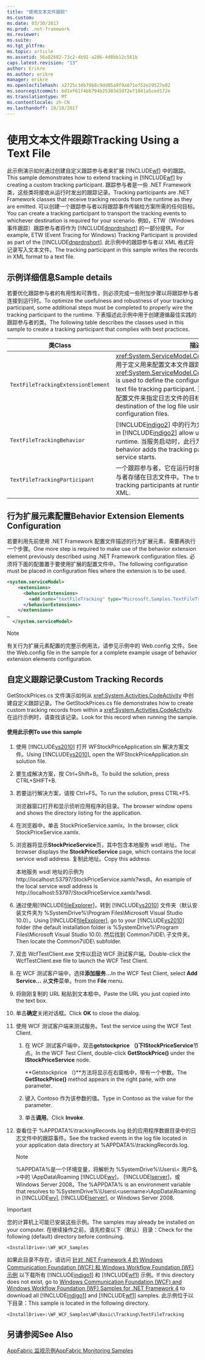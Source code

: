 ```yaml
---
title: "使用文本文件跟踪"
ms.custom: 
ms.date: 03/30/2017
ms.prod: .net-framework
ms.reviewer: 
ms.suite: 
ms.tgt_pltfrm: 
ms.topic: article
ms.assetid: 56a82682-73c2-4b91-a206-4d8bb12c561b
caps.latest.revision: "13"
author: Erikre
ms.author: erikre
manager: erikre
ms.openlocfilehash: a2725c34b79b8c9dd05a9f9a071ef52e29527e02
ms.sourcegitcommit: bd1ef61f4bb794b25383d3d72e71041a5ced172e
ms.translationtype: MT
ms.contentlocale: zh-CN
ms.lasthandoff: 10/18/2017
---
```

# <a name="tracking-using-a-text-file"></a><span data-ttu-id="e2951-102">使用文本文件跟踪</span><span class="sxs-lookup"><span data-stu-id="e2951-102">Tracking Using a Text File</span></span>
<span data-ttu-id="e2951-103">此示例演示如何通过创建自定义跟踪参与者来扩展 [!INCLUDE[wf](../../../../includes/wf-md.md)] 中的跟踪。</span><span class="sxs-lookup"><span data-stu-id="e2951-103">This sample demonstrates how to extend tracking in [!INCLUDE[wf](../../../../includes/wf-md.md)] by creating a custom tracking participant.</span></span> <span data-ttu-id="e2951-104">跟踪参与者是一些 .NET Framework 类，这些类将接收从运行时发出的跟踪记录。</span><span class="sxs-lookup"><span data-stu-id="e2951-104">Tracking participants are .NET Framework classes that receive tracking records from the runtime as they are emitted.</span></span> <span data-ttu-id="e2951-105">可以创建一个跟踪参与者以将跟踪事件传输给方案所需的任何目标。</span><span class="sxs-lookup"><span data-stu-id="e2951-105">You can create a tracking participant to transport the tracking events to whichever destination is required for your scenario.</span></span> <span data-ttu-id="e2951-106">例如，ETW（Windows 事件跟踪）跟踪参与者将作为 [!INCLUDE[dnprdnshort](../../../../includes/dnprdnshort-md.md)] 的一部分提供。</span><span class="sxs-lookup"><span data-stu-id="e2951-106">For example, ETW (Event Tracing for Windows) Tracking Participant is provided as part of the [!INCLUDE[dnprdnshort](../../../../includes/dnprdnshort-md.md)].</span></span> <span data-ttu-id="e2951-107">此示例中的跟踪参与者以 XML 格式将记录写入文本文件。</span><span class="sxs-lookup"><span data-stu-id="e2951-107">The tracking participant in this sample writes the records in XML format to a text file.</span></span>  
  
## <a name="sample-details"></a><span data-ttu-id="e2951-108">示例详细信息</span><span class="sxs-lookup"><span data-stu-id="e2951-108">Sample details</span></span>  
 <span data-ttu-id="e2951-109">若要优化跟踪参与者的有用性和可靠性，则必须完成一些附加步骤以将跟踪参与者连接到运行时。</span><span class="sxs-lookup"><span data-stu-id="e2951-109">To optimize the usefulness and robustness of your tracking participant, some additional steps must be completed to properly wire the tracking participant to the runtime.</span></span> <span data-ttu-id="e2951-110">下表描述此示例中用于创建遵循最佳实践的跟踪参与者的类。</span><span class="sxs-lookup"><span data-stu-id="e2951-110">The following table describes the classes used in this sample to create a tracking participant that complies with best practices.</span></span>  
  
|<span data-ttu-id="e2951-111">类</span><span class="sxs-lookup"><span data-stu-id="e2951-111">Class</span></span>|<span data-ttu-id="e2951-112">描述</span><span class="sxs-lookup"><span data-stu-id="e2951-112">Description</span></span>|  
|-----------|-----------------|  
|`TextFileTrackingExtensionElement`|<span data-ttu-id="e2951-113"><xref:System.ServiceModel.Configuration.BehaviorExtensionElement> 用于定义用来配置文本文件跟踪参与者的配置节。</span><span class="sxs-lookup"><span data-stu-id="e2951-113">A <xref:System.ServiceModel.Configuration.BehaviorExtensionElement> is used to define the configuration section used to configure the text file tracking participant.</span></span> <span data-ttu-id="e2951-114">这将允许用户使用标准 .NET Framework 配置文件来指定日志文件的目标。</span><span class="sxs-lookup"><span data-stu-id="e2951-114">This allows users to specify the destination of the log file using standard .NET Framework configuration files.</span></span>|  
|`TextFileTrackingBehavior`|<span data-ttu-id="e2951-115">[!INCLUDE[indigo2](../../../../includes/indigo2-md.md)] 中的行为允许用户将扩展注入运行时。</span><span class="sxs-lookup"><span data-stu-id="e2951-115">Behaviors in [!INCLUDE[indigo2](../../../../includes/indigo2-md.md)] allow users to inject extensions into the runtime.</span></span> <span data-ttu-id="e2951-116">当服务启动时，此行为会将跟踪参与者添加到服务中。</span><span class="sxs-lookup"><span data-stu-id="e2951-116">This behavior adds the tracking participant to the service when the service starts.</span></span>|  
|`TextFileTrackingParticipant`|<span data-ttu-id="e2951-117">一个跟踪参与者，它在运行时接收跟踪参与者并以 XML 的形式将这些参与者存储在日志文件中。</span><span class="sxs-lookup"><span data-stu-id="e2951-117">The tracking participant that receives tracking participants at runtime and stores them to a log file as XML.</span></span>|  
  
## <a name="behavior-extension-elements-configuration"></a><span data-ttu-id="e2951-118">行为扩展元素配置</span><span class="sxs-lookup"><span data-stu-id="e2951-118">Behavior Extension Elements Configuration</span></span>  
 <span data-ttu-id="e2951-119">若要利用先前使用 .NET Framework 配置文件描述的行为扩展元素，需要再执行一个步骤。</span><span class="sxs-lookup"><span data-stu-id="e2951-119">One more step is required to make use of the behavior extension element previously described using .NET Framework configuration files.</span></span> <span data-ttu-id="e2951-120">必须将下面的配置置于要使用扩展的配置文件中。</span><span class="sxs-lookup"><span data-stu-id="e2951-120">The following configuration must be placed in configuration files where the extension is to be used.</span></span>  
  
```xml  
<system.serviceModel>  
    <extensions>  
      <behaviorExtensions>  
        <add name="textFileTracking" type="Microsoft.Samples.TextFileTracking.TextFileTrackingExtensionElement, WFStockPriceApplication, Version=1.0.0.0, Culture=neutral, PublicKeyToken=null" />  
      </behaviorExtensions>  
    </extensions>  
…  
  </system.serviceModel>  
```  
  
> [!NOTE]
>  <span data-ttu-id="e2951-121">有关行为扩展元素配置的完整示例用法，请参见示例中的 Web.config 文件。</span><span class="sxs-lookup"><span data-stu-id="e2951-121">See the Web.config file in the sample for a complete example usage of behavior extension elements configuration.</span></span>  
  
## <a name="custom-tracking-records"></a><span data-ttu-id="e2951-122">自定义跟踪记录</span><span class="sxs-lookup"><span data-stu-id="e2951-122">Custom Tracking Records</span></span>  
 <span data-ttu-id="e2951-123">GetStockPrices.cs 文件演示如何从 <xref:System.Activities.CodeActivity> 中创建自定义跟踪记录。</span><span class="sxs-lookup"><span data-stu-id="e2951-123">The GetStockPrices.cs file demonstrates how to create custom tracking records from within a <xref:System.Activities.CodeActivity>.</span></span> <span data-ttu-id="e2951-124">在运行示例时，请查找该记录。</span><span class="sxs-lookup"><span data-stu-id="e2951-124">Look for this record when running the sample.</span></span>  
  
#### <a name="to-use-this-sample"></a><span data-ttu-id="e2951-125">使用此示例</span><span class="sxs-lookup"><span data-stu-id="e2951-125">To use this sample</span></span>  
  
1.  <span data-ttu-id="e2951-126">使用 [!INCLUDE[vs2010](../../../../includes/vs2010-md.md)] 打开 WFStockPriceApplication.sln 解决方案文件。</span><span class="sxs-lookup"><span data-stu-id="e2951-126">Using [!INCLUDE[vs2010](../../../../includes/vs2010-md.md)], open the WFStockPriceApplication.sln solution file.</span></span>  
  
2.  <span data-ttu-id="e2951-127">要生成解决方案，按 Ctrl+Shift+B。</span><span class="sxs-lookup"><span data-stu-id="e2951-127">To build the solution, press CTRL+SHIFT+B.</span></span>  
  
3.  <span data-ttu-id="e2951-128">若要运行解决方案，请按 Ctrl+F5。</span><span class="sxs-lookup"><span data-stu-id="e2951-128">To run the solution, press CTRL+F5.</span></span>  
  
     <span data-ttu-id="e2951-129">浏览器窗口打开和显示侦听应用程序的目录。</span><span class="sxs-lookup"><span data-stu-id="e2951-129">The browser window opens and shows the directory listing for the application.</span></span>  
  
4.  <span data-ttu-id="e2951-130">在浏览器中，单击 StockPriceService.xamlx。</span><span class="sxs-lookup"><span data-stu-id="e2951-130">In the browser, click StockPriceService.xamlx.</span></span>  
  
5.  <span data-ttu-id="e2951-131">浏览器将显示**StockPriceService**页，其中包含本地服务 wsdl 地址。</span><span class="sxs-lookup"><span data-stu-id="e2951-131">The browser displays the **StockPriceService** page, which contains the local service wsdl address.</span></span> <span data-ttu-id="e2951-132">复制此地址。</span><span class="sxs-lookup"><span data-stu-id="e2951-132">Copy this address.</span></span>  
  
     <span data-ttu-id="e2951-133">本地服务 wsdl 地址的示例为 http://localhost:53797/StockPriceService.xamlx?wsdl。</span><span class="sxs-lookup"><span data-stu-id="e2951-133">An example of the local service wsdl address is http://localhost:53797/StockPriceService.xamlx?wsdl.</span></span>  
  
6.  <span data-ttu-id="e2951-134">通过使用[!INCLUDE[fileExplorer](../../../../includes/fileexplorer-md.md)]，转到 [!INCLUDE[vs2010](../../../../includes/vs2010-md.md)] 文件夹（默认安装文件夹为 %SystemDrive%\Program Files\Microsoft Visual Studio 10.0）。</span><span class="sxs-lookup"><span data-stu-id="e2951-134">Using [!INCLUDE[fileExplorer](../../../../includes/fileexplorer-md.md)], go to your [!INCLUDE[vs2010](../../../../includes/vs2010-md.md)] folder (the default installation folder is %SystemDrive%\Program Files\Microsoft Visual Studio 10.0).</span></span> <span data-ttu-id="e2951-135">然后找到 Common7\IDE\ 子文件夹。</span><span class="sxs-lookup"><span data-stu-id="e2951-135">Then locate the Common7\IDE\ subfolder.</span></span>  
  
7.  <span data-ttu-id="e2951-136">双击 WcfTestClient.exe 文件以启动 WCF 测试客户端。</span><span class="sxs-lookup"><span data-stu-id="e2951-136">Double-click the WcfTestClient.exe file to launch the WCF Test Client.</span></span>  
  
8.  <span data-ttu-id="e2951-137">在 WCF 测试客户端中，选择**添加服务...**</span><span class="sxs-lookup"><span data-stu-id="e2951-137">In the WCF Test Client, select **Add Service…**</span></span> <span data-ttu-id="e2951-138">从**文件**菜单。</span><span class="sxs-lookup"><span data-stu-id="e2951-138">from the **File** menu.</span></span>  
  
9. <span data-ttu-id="e2951-139">将刚刚复制的 URL 粘贴到文本框中。</span><span class="sxs-lookup"><span data-stu-id="e2951-139">Paste the URL you just copied into the text box.</span></span>  
  
10. <span data-ttu-id="e2951-140">单击**确定**关闭对话框。</span><span class="sxs-lookup"><span data-stu-id="e2951-140">Click **OK** to close the dialog.</span></span>  
  
11. <span data-ttu-id="e2951-141">使用 WCF 测试客户端来测试服务。</span><span class="sxs-lookup"><span data-stu-id="e2951-141">Test the service using the WCF Test Client.</span></span>  
  
    1.  <span data-ttu-id="e2951-142">在 WCF 测试客户端中，双击**getstockprice （)**下**IStockPriceService**节点。</span><span class="sxs-lookup"><span data-stu-id="e2951-142">In the WCF Test Client, double-click **GetStockPrice()** under the **IStockPriceService** node.</span></span>  
  
         <span data-ttu-id="e2951-143">**Getstockprice （)**方法将显示在右窗格中，带有一个参数。</span><span class="sxs-lookup"><span data-stu-id="e2951-143">The **GetStockPrice()** method appears in the right pane, with one parameter.</span></span>  
  
    2.  <span data-ttu-id="e2951-144">键入 Contoso 作为该参数的值。</span><span class="sxs-lookup"><span data-stu-id="e2951-144">Type in Contoso as the value for the parameter.</span></span>  
  
    3.  <span data-ttu-id="e2951-145">单击**调用**。</span><span class="sxs-lookup"><span data-stu-id="e2951-145">Click **Invoke**.</span></span>  
  
12. <span data-ttu-id="e2951-146">查看位于 %APPDATA%\trackingRecords.log 处的应用程序数据目录中的日志文件中的跟踪事件。</span><span class="sxs-lookup"><span data-stu-id="e2951-146">See the tracked events in the log file located in your application data directory at %APPDATA%\trackingRecords.log.</span></span>  
  
    > [!NOTE]
    >  <span data-ttu-id="e2951-147">%APPDATA%是一个环境变量，将解析为 %SystemDrive%\Users\\< 用户名\>中的 \AppData\Roaming [!INCLUDE[wv](../../../../includes/wv-md.md)]， [!INCLUDE[lserver](../../../../includes/lserver-md.md)]，或 Windows Server 2008。</span><span class="sxs-lookup"><span data-stu-id="e2951-147">The %APPDATA% is an environment variable that resolves to %SystemDrive%\Users\\<username\>\AppData\Roaming in [!INCLUDE[wv](../../../../includes/wv-md.md)], [!INCLUDE[lserver](../../../../includes/lserver-md.md)], or Windows Server 2008.</span></span>  
  
> [!IMPORTANT]
>  <span data-ttu-id="e2951-148">您的计算机上可能已安装这些示例。</span><span class="sxs-lookup"><span data-stu-id="e2951-148">The samples may already be installed on your computer.</span></span> <span data-ttu-id="e2951-149">在继续操作之前，请先检查以下（默认）目录：</span><span class="sxs-lookup"><span data-stu-id="e2951-149">Check for the following (default) directory before continuing.</span></span>  
>   
>  `<InstallDrive>:\WF_WCF_Samples`  
>   
>  <span data-ttu-id="e2951-150">如果此目录不存在，请访问 [针对 .NET Framework 4 的 Windows Communication Foundation (WCF) 和 Windows Workflow Foundation (WF) 示例](http://go.microsoft.com/fwlink/?LinkId=150780) 以下载所有 [!INCLUDE[indigo1](../../../../includes/indigo1-md.md)] 和 [!INCLUDE[wf1](../../../../includes/wf1-md.md)] 示例。</span><span class="sxs-lookup"><span data-stu-id="e2951-150">If this directory does not exist, go to [Windows Communication Foundation (WCF) and Windows Workflow Foundation (WF) Samples for .NET Framework 4](http://go.microsoft.com/fwlink/?LinkId=150780) to download all [!INCLUDE[indigo1](../../../../includes/indigo1-md.md)] and [!INCLUDE[wf1](../../../../includes/wf1-md.md)] samples.</span></span> <span data-ttu-id="e2951-151">此示例位于以下目录：</span><span class="sxs-lookup"><span data-stu-id="e2951-151">This sample is located in the following directory.</span></span>  
>   
>  `<InstallDrive>:\WF_WCF_Samples\WF\Basic\Tracking\TextFileTracking`  
  
## <a name="see-also"></a><span data-ttu-id="e2951-152">另请参阅</span><span class="sxs-lookup"><span data-stu-id="e2951-152">See Also</span></span>  
 [<span data-ttu-id="e2951-153">AppFabric 监视示例</span><span class="sxs-lookup"><span data-stu-id="e2951-153">AppFabric Monitoring Samples</span></span>](http://go.microsoft.com/fwlink/?LinkId=193959)
